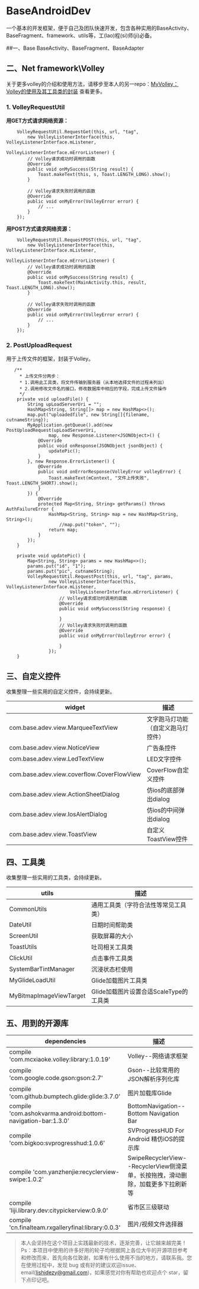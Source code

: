 # BaseAndroidDev
一个基本的开发框架，便于自己及团队快速开发，包含各种实用的BaseActivity、BaseFragment、framework、utils等，工(lao)程(si)师(ji)必备。

##一、Base
BaseActivity、BaseFragment、BaseAdapter

## 二、Net framework\Volley
关于更多volley的介绍和使用方法，请移步至本人的另一repo：[MyVolley：Volley的使用及其工具类的封装][1] 查看更多。
### 1. VolleyRequestUtil
**用GET方式请求网络资源：**

        VolleyRequestUtil.RequestGet(this, url, "tag", 
            new VolleyListenerInterface(this, VolleyListenerInterface.mListener,
                                        VolleyListenerInterface.mErrorListener) {
            // Volley请求成功时调用的函数
            @Override
            public void onMySuccess(String result) {
                Toast.makeText(this, s, Toast.LENGTH_LONG).show();
            }
        
            // Volley请求失败时调用的函数
            @Override
            public void onMyError(VolleyError error) {
                // ...
            }
        });
        
**用POST方式请求网络资源：**

        VolleyRequestUtil.RequestPOST(this, url, "tag", 
            new VolleyListenerInterface(this, VolleyListenerInterface.mListener,
                                        VolleyListenerInterface.mErrorListener) {
            // Volley请求成功时调用的函数
            @Override
            public void onMySuccess(String result) {
                Toast.makeText(MainActivity.this, result, Toast.LENGTH_LONG).show();
            }
        
            // Volley请求失败时调用的函数
            @Override
            public void onMyError(VolleyError error) {
                // ...
            }
        });

### 2. PostUploadRequest
用于上传文件的框架，封装于Volley。

       /**
         * 上传文件分两步：
         * 1.调用此工具类，将文件传输到服务器（从本地选择文件的过程未列出）
         * 2.调用修改文件名的接口，修改数据库中相应的字段，完成上传文件操作
         */
        private void uploadFile() {
            String upLoadServerUri = "";
            HashMap<String, String[]> map = new HashMap<>();
            map.put("uploadedfile", new String[]{filename, cutnameString});
            MyApplication.getQueue().add(new PostUploadRequest(upLoadServerUri,
                    map, new Response.Listener<JSONObject>() {
                @Override
                public void onResponse(JSONObject jsonObject) {
                    updatePic();
                }
            }, new Response.ErrorListener() {
                @Override
                public void onErrorResponse(VolleyError volleyError) {
                    Toast.makeText(mContext, "文件上传失败", Toast.LENGTH_SHORT).show();
                }
            }) {
                @Override
                protected Map<String, String> getParams() throws AuthFailureError {
                    HashMap<String, String> map = new HashMap<String, String>();
                        //map.put("token", "");
                    return map;
                }
            });
        }
        
        private void updatePic() {
            Map<String, String> params = new HashMap<>();
            params.put("id", "1");
            params.put("pic", cutnameString);
            VolleyRequestUtil.RequestPost(this, url, "tag", params,
                    new VolleyListenerInterface(this, VolleyListenerInterface.mListener,
                            VolleyListenerInterface.mErrorListener) {
                        // Volley请求成功时调用的函数
                        @Override
                        public void onMySuccess(String response) {
                        
                        }
                        // Volley请求失败时调用的函数
                        @Override
                        public void onMyError(VolleyError error) {
    
                        }
                    });
        }

## 三、自定义控件
收集整理一些实用的自定义控件，会持续更新。

|widget|描述|
|---|---|
|com.base.adev.view.MarqueeTextView|文字跑马灯功能（自定义跑马灯控件）|
|com.base.adev.view.NoticeView|广告条控件|
|com.base.adev.view.LedTextView|LED文字控件|
|com.base.adev.view.coverflow.CoverFlowView|CoverFlow自定义控件|
|com.base.adev.view.ActionSheetDialog|仿ios的底部弹出dialog|
|com.base.adev.view.IosAlertDialog|仿ios的中间弹出dialog|
|com.base.adev.view.ToastView|自定义ToastView控件|

## 四、工具类
收集整理一些实用的工具类，会持续更新。

|utils|描述|
|---|---|
|CommonUtils|通用工具类（字符合法性等常见工具类）|
|DateUtil|日期时间帮助类|
|ScreenUtil|获取屏幕的大小|
|ToastUtils|吐司相关工具类|
|ClickUtil|点击事件工具类|
|SystemBarTintManager|沉浸状态栏使用|
|MyGlideLoadUtil|Glide加载图片工具类|
|MyBitmapImageViewTarget|Glide加载图片设置合适ScaleType的工具类|

## 五、用到的开源库

|dependencies|描述|
|---|---|
|compile 'com.mcxiaoke.volley:library:1.0.19'|Volley--网络请求框架|
|compile 'com.google.code.gson:gson:2.7'|Gson--比较常用的JSON解析序列化库|
|compile 'com.github.bumptech.glide:glide:3.7.0'|图片加载库Glide|
|compile 'com.ashokvarma.android:bottom-navigation-bar:1.3.0'|BottomNavigation--Bottom Navigation Bar|
|compile 'com.bigkoo:svprogresshud:1.0.6'|SVProgressHUD For Android 精仿iOS的提示库|
|compile 'com.yanzhenjie:recyclerview-swipe:1.0.2'|SwipeRecyclerView--RecyclerView侧滑菜单，长按拖拽，滑动删除，加载更多下拉刷新等|
|compile 'liji.library.dev:citypickerview:0.9.0'|省市区三级联动|
|compile 'cn.finalteam.rxgalleryfinal:library:0.0.3'|图片/视频文件选择器|

> 本人会坚持在这个项目上实践最新的技术，逐渐完善，让它越来越完美！ Ps：本项目中使用的许多好用的轮子均根据网上各位大牛的开源项目参考和修改而来，首先向各位致谢，如果有什么使用不当的地方，请联系我。您在使用过程中，发现 bug 或有好的建议欢迎issue、email(lishidezy@gmail.com)，如果感觉对你有帮助也欢迎点个 star，留下点印记吧。



  [1]: https://github.com/lishide/MyVolley
